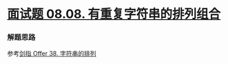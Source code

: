 # [面试题 08.08. 有重复字符串的排列组合](https://leetcode.cn/problems/permutation-ii-lcci/)

### 解题思路
参考[剑指 Offer 38. 字符串的排列](https://leetcode.cn/problems/zi-fu-chuan-de-pai-lie-lcof/)
